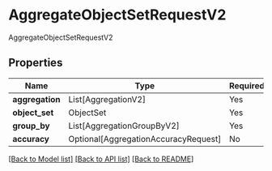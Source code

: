 # AggregateObjectSetRequestV2

AggregateObjectSetRequestV2

## Properties
| Name | Type | Required | Description |
| ------------ | ------------- | ------------- | ------------- |
**aggregation** | List[AggregationV2] | Yes |  |
**object_set** | ObjectSet | Yes |  |
**group_by** | List[AggregationGroupByV2] | Yes |  |
**accuracy** | Optional[AggregationAccuracyRequest] | No |  |


[[Back to Model list]](../../../README.md#models-v2-link) [[Back to API list]](../../../README.md#apis-v2-link) [[Back to README]](../../../README.md)
